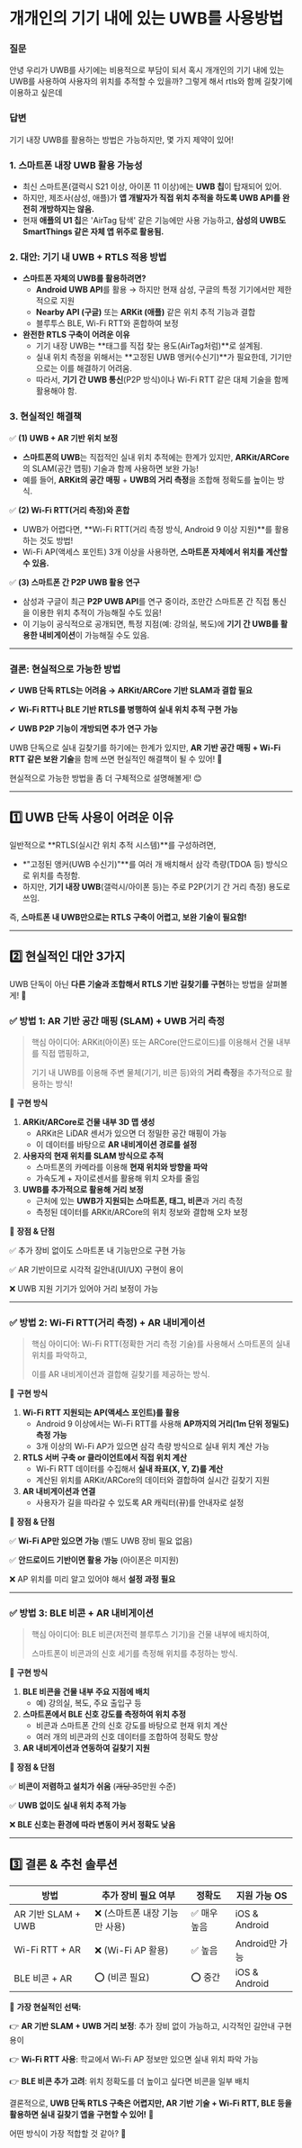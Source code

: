 # 개개인의 기기 내에 있는 UWB를 사용방법

### 질문

안녕 우리가 UWB를 사기에는 비용적으로 부담이 되서 혹시 개개인의 기기 내에 있는 UWB를 사용하여 사용자의 위치를 추적할 수 있을까? 그렇게 해서 rtls와 함께 길찾기에 이용하고 싶은데

### 답변

기기 내장 UWB를 활용하는 방법은 가능하지만, 몇 가지 제약이 있어!

### **1. 스마트폰 내장 UWB 활용 가능성**

- 최신 스마트폰(갤럭시 S21 이상, 아이폰 11 이상)에는 **UWB 칩**이 탑재되어 있어.
- 하지만, 제조사(삼성, 애플)가 **앱 개발자가 직접 위치 추적을 하도록 UWB API를 완전히 개방하지는 않음.**
- 현재 **애플의 U1 칩**은 'AirTag 탐색' 같은 기능에만 사용 가능하고, **삼성의 UWB도 SmartThings 같은 자체 앱 위주로 활용됨.**

### **2. 대안: 기기 내 UWB + RTLS 적용 방법**

- **스마트폰 자체의 UWB를 활용하려면?**
    - **Android UWB API**를 활용 → 하지만 현재 삼성, 구글의 특정 기기에서만 제한적으로 지원
    - **Nearby API (구글)** 또는 **ARKit (애플)** 같은 위치 추적 기능과 결합
    - 블루투스 BLE, Wi-Fi RTT와 혼합하여 보정
- **완전한 RTLS 구축이 어려운 이유**
    - 기기 내장 UWB는 **태그를 직접 찾는 용도(AirTag처럼)**로 설계됨.
    - 실내 위치 측정을 위해서는 **고정된 UWB 앵커(수신기)**가 필요한데, 기기만으로는 이를 해결하기 어려움.
    - 따라서, **기기 간 UWB 통신**(P2P 방식)이나 Wi-Fi RTT 같은 대체 기술을 함께 활용해야 함.

### **3. 현실적인 해결책**

✅ **(1) UWB + AR 기반 위치 보정**

- **스마트폰의 UWB**는 직접적인 실내 위치 추적에는 한계가 있지만, **ARKit/ARCore**의 SLAM(공간 맵핑) 기술과 함께 사용하면 보완 가능!
- 예를 들어, **ARKit의 공간 매핑** + **UWB의 거리 측정**을 조합해 정확도를 높이는 방식.

✅ **(2) Wi-Fi RTT(거리 측정)와 혼합**

- UWB가 어렵다면, **Wi-Fi RTT(거리 측정 방식, Android 9 이상 지원)**를 활용하는 것도 방법!
- Wi-Fi AP(액세스 포인트) 3개 이상을 사용하면, **스마트폰 자체에서 위치를 계산할 수 있음.**

✅ **(3) 스마트폰 간 P2P UWB 활용 연구**

- 삼성과 구글이 최근 **P2P UWB API**를 연구 중이라, 조만간 스마트폰 간 직접 통신을 이용한 위치 추적이 가능해질 수도 있음!
- 이 기능이 공식적으로 공개되면, 특정 지점(예: 강의실, 복도)에 **기기 간 UWB를 활용한 내비게이션**이 가능해질 수도 있음.

---

### **결론: 현실적으로 가능한 방법**

✔ **UWB 단독 RTLS는 어려움 → ARKit/ARCore 기반 SLAM과 결합 필요**

✔ **Wi-Fi RTT나 BLE 기반 RTLS를 병행하여 실내 위치 추적 구현 가능**

✔ **UWB P2P 기능이 개방되면 추가 연구 가능**

UWB 단독으로 실내 길찾기를 하기에는 한계가 있지만, **AR 기반 공간 매핑 + Wi-Fi RTT 같은 보완 기술**을 함께 쓰면 현실적인 해결책이 될 수 있어! 🚀

현실적으로 가능한 방법을 좀 더 구체적으로 설명해볼게! 😊

---

## **1️⃣ UWB 단독 사용이 어려운 이유**

일반적으로 **RTLS(실시간 위치 추적 시스템)**를 구성하려면,

- *"고정된 앵커(UWB 수신기)"**를 여러 개 배치해서 삼각 측량(TDOA 등) 방식으로 위치를 측정함.
- 하지만, **기기 내장 UWB**(갤럭시/아이폰 등)는 주로 P2P(기기 간 거리 측정) 용도로 쓰임.

즉, **스마트폰 내 UWB만으로는 RTLS 구축이 어렵고, 보완 기술이 필요함!**

---

## **2️⃣ 현실적인 대안 3가지**

UWB 단독이 아닌 **다른 기술과 조합해서 RTLS 기반 길찾기를 구현**하는 방법을 살펴볼게! 🚀

### **✅ 방법 1: AR 기반 공간 매핑 (SLAM) + UWB 거리 측정**

> 핵심 아이디어: ARKit(아이폰) 또는 ARCore(안드로이드)를 이용해서 건물 내부를 직접 맵핑하고,
> 
> 
> 기기 내 UWB를 이용해 주변 물체(기기, 비콘 등)와의 **거리 측정**을 추가적으로 활용하는 방식!
> 

🔹 **구현 방식**

1. **ARKit/ARCore로 건물 내부 3D 맵 생성**
    - ARKit은 LiDAR 센서가 있으면 더 정밀한 공간 매핑이 가능
    - 이 데이터를 바탕으로 **AR 내비게이션 경로를 설정**
2. **사용자의 현재 위치를 SLAM 방식으로 추적**
    - 스마트폰의 카메라를 이용해 **현재 위치와 방향을 파악**
    - 가속도계 + 자이로센서를 활용해 위치 오차를 줄임
3. **UWB를 추가적으로 활용해 거리 보정**
    - 근처에 있는 **UWB가 지원되는 스마트폰, 태그, 비콘**과 거리 측정
    - 측정된 데이터를 ARKit/ARCore의 위치 정보와 결합해 오차 보정

🔹 **장점 & 단점**

✅ 추가 장비 없이도 스마트폰 내 기능만으로 구현 가능

✅ AR 기반이므로 시각적 길안내(UI/UX) 구현이 용이

❌ UWB 지원 기기가 있어야 거리 보정이 가능

---

### **✅ 방법 2: Wi-Fi RTT(거리 측정) + AR 내비게이션**

> 핵심 아이디어: Wi-Fi RTT(정확한 거리 측정 기술)를 사용해서 스마트폰의 실내 위치를 파악하고,
> 
> 
> 이를 AR 내비게이션과 결합해 길찾기를 제공하는 방식.
> 

🔹 **구현 방식**

1. **Wi-Fi RTT 지원되는 AP(액세스 포인트)를 활용**
    - Android 9 이상에서는 Wi-Fi RTT를 사용해 **AP까지의 거리(1m 단위 정밀도) 측정 가능**
    - 3개 이상의 Wi-Fi AP가 있으면 삼각 측량 방식으로 실내 위치 계산 가능
2. **RTLS 서버 구축 or 클라이언트에서 직접 위치 계산**
    - Wi-Fi RTT 데이터를 수집해서 **실내 좌표(X, Y, Z)를 계산**
    - 계산된 위치를 ARKit/ARCore의 데이터와 결합하여 실시간 길찾기 지원
3. **AR 내비게이션과 연결**
    - 사용자가 길을 따라갈 수 있도록 AR 캐릭터(뀨)를 안내자로 설정

🔹 **장점 & 단점**

✅ **Wi-Fi AP만 있으면 가능** (별도 UWB 장비 필요 없음)

✅ **안드로이드 기반이면 활용 가능** (아이폰은 미지원)

❌ AP 위치를 미리 알고 있어야 해서 **설정 과정 필요**

---

### **✅ 방법 3: BLE 비콘 + AR 내비게이션**

> 핵심 아이디어: BLE 비콘(저전력 블루투스 기기)을 건물 내부에 배치하여,
> 
> 
> 스마트폰이 비콘과의 신호 세기를 측정해 위치를 추정하는 방식.
> 

🔹 **구현 방식**

1. **BLE 비콘을 건물 내부 주요 지점에 배치**
    - 예) 강의실, 복도, 주요 출입구 등
2. **스마트폰에서 BLE 신호 강도를 측정하여 위치 추정**
    - 비콘과 스마트폰 간의 신호 강도를 바탕으로 현재 위치 계산
    - 여러 개의 비콘과의 신호 데이터를 조합하여 정확도 향상
3. **AR 내비게이션과 연동하여 길찾기 지원**

🔹 **장점 & 단점**

✅ **비콘이 저렴하고 설치가 쉬움** (~~개당 3~~5만원 수준)

✅ **UWB 없이도 실내 위치 추적 가능**

❌ **BLE 신호는 환경에 따라 변동이 커서 정확도 낮음**

---

## **3️⃣ 결론 & 추천 솔루션**

| 방법 | 추가 장비 필요 여부 | 정확도 | 지원 가능 OS |
| --- | --- | --- | --- |
| AR 기반 SLAM + UWB | ❌ (스마트폰 내장 기능만 사용) | ✅ 매우 높음 | iOS & Android |
| Wi-Fi RTT + AR | ❌ (Wi-Fi AP 활용) | ✅ 높음 | Android만 가능 |
| BLE 비콘 + AR | ⭕ (비콘 필요) | ⭕ 중간 | iOS & Android |

📌 **가장 현실적인 선택:**

👉 **AR 기반 SLAM + UWB 거리 보정**: 추가 장비 없이 가능하고, 시각적인 길안내 구현 용이

👉 **Wi-Fi RTT 사용**: 학교에서 Wi-Fi AP 정보만 있으면 실내 위치 파악 가능

👉 **BLE 비콘 추가 고려**: 위치 정확도를 더 높이고 싶다면 비콘을 일부 배치

결론적으로, **UWB 단독 RTLS 구축은 어렵지만, AR 기반 기술 + Wi-Fi RTT, BLE 등을 활용하면 실내 길찾기 앱을 구현할 수 있어!** 🚀

어떤 방식이 가장 적합할 것 같아? 🤔